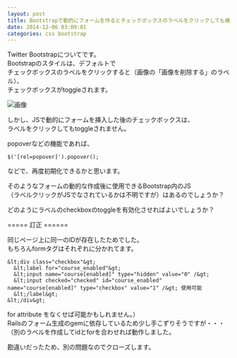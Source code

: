 ```yaml
---
layout: post
title: Bootstrapで動的にフォームを作るとチェックボックスのラベルをクリックしても機能しない
date: 2014-12-06 03:09:01
categories: css bootstrap
---
```

<p>Twitter Bootstrapについてです。<br>
Bootstrapのスタイルは、デフォルトで<br>
チェックボックスのラベルをクリックすると（画像の「画像を削除する」のラベル）、<br>
チェックボックスがtoggleされます。</p>

<p><img src="https://i.stack.imgur.com/KtASg.png" alt="画像"></p>

<p>しかし、JSで動的にフォームを挿入した後のチェックボックスは、<br>
ラベルをクリックしてもtoggleされません。</p>

<p>popoverなどの機能であれば、</p>

```
$('[rel=popover]').popover();
```

<p>などで、再度初期化できるかと思います。</p>

<p>そのようなフォームの動的な作成後に使用できるBootstrap内のJS<br>
（ラベルクリックがJSでなされているかは不明ですが）はあるのでしょうか？</p>

<p>どのようにラベルのcheckboxのtoggleを有効化させればよいでしょうか？</p>

<p>===== 訂正 ======</p>

<p>同じページ上に同一のIDが存在したためでした。<br>
もちろんformタグはそれぞれに分かれてます。</p>

```
&lt;div class="checkbox"&gt;
  &lt;label for="course_enabled"&gt;
  &lt;input name="course[enabled]" type="hidden" value="0" /&gt;
  &lt;input checked="checked" id="course_enabled" name="course[enabled]" type="checkbox" value="1" /&gt; 使用可能
  &lt;/label&gt;
&lt;/div&gt;
```

<p>for attribute をなくせば可能かもしれません。）<br>
Railsのフォーム生成のgemに依存しているため少し手こずりそうですが・・・<br>
（別のラベルを作成してidとforを合わせれば動作しました。</p>

<p>勘違いだったため、別の問題なのでクローズします。</p>
